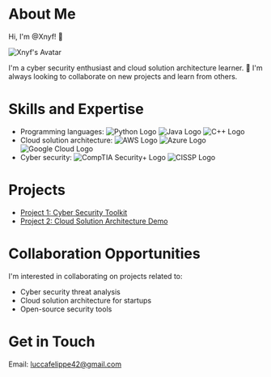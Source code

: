 # About Me
Hi, I'm @Xnyf! 👋

![Xnyf's Avatar](https://avatars.githubusercontent.com/u/149964631?v=4) <!-- Replace with your GitHub avatar URL -->

I'm a cyber security enthusiast and cloud solution architecture learner. 🌱 I'm always looking to collaborate on new projects and learn from others.

# Skills and Expertise
* Programming languages: ![Python Logo](https://img.shields.io/badge/Python-3776AB?style=for-the-badge&logo=python&logoColor=white) ![Java Logo](https://img.shields.io/badge/Java-ED8B00?style=for-the-badge&logo=java&logoColor=white) ![C++ Logo](https://img.shields.io/badge/C++-00599C?style=for-the-badge&logo=c%2b%2b&logoColor=white)
* Cloud solution architecture: ![AWS Logo](https://img.shields.io/badge/AWS-232F3E?style=for-the-badge&logo=amazon-aws&logoColor=white) ![Azure Logo](https://img.shields.io/badge/Azure-0078D4?style=for-the-badge&logo=microsoft-azure&logoColor=white) ![Google Cloud Logo](https://img.shields.io/badge/Google%20Cloud-4285F4?style=for-the-badge&logo=google-cloud&logoColor=white)
* Cyber security: ![CompTIA Security+ Logo](https://img.shields.io/badge/CompTIA%20Security+-005C9C?style=for-the-badge&logo=comptia-security%2b&logoColor=white) ![CISSP Logo](https://img.shields.io/badge/CISSP-00698F?style=for-the-badge&logo=cissp&logoColor=white)

# Projects
* [Project 1: Cyber Security Toolkit](https://github.com/Xnyf/cyber-security-toolkit)
* [Project 2: Cloud Solution Architecture Demo](https://github.com/Xnyf/cloud-solution-architecture-demo)

# Collaboration Opportunities
I'm interested in collaborating on projects related to:

* Cyber security threat analysis
* Cloud solution architecture for startups
* Open-source security tools

# Get in Touch
Email: [luccafelippe42@gmail.com](mailto:luccafelippe42@gmail.com)

